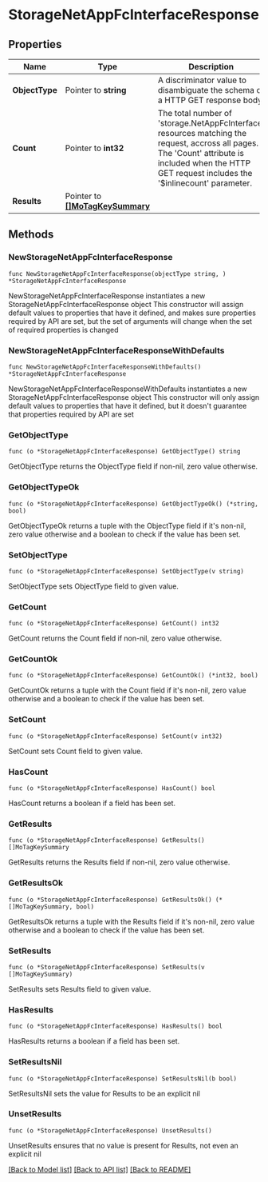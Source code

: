 # StorageNetAppFcInterfaceResponse

## Properties

Name | Type | Description | Notes
------------ | ------------- | ------------- | -------------
**ObjectType** | Pointer to **string** | A discriminator value to disambiguate the schema of a HTTP GET response body. | 
**Count** | Pointer to **int32** | The total number of &#39;storage.NetAppFcInterface&#39; resources matching the request, accross all pages. The &#39;Count&#39; attribute is included when the HTTP GET request includes the &#39;$inlinecount&#39; parameter. | [optional] 
**Results** | Pointer to [**[]MoTagKeySummary**](mo.TagKeySummary.md) |  | [optional] 

## Methods

### NewStorageNetAppFcInterfaceResponse

`func NewStorageNetAppFcInterfaceResponse(objectType string, ) *StorageNetAppFcInterfaceResponse`

NewStorageNetAppFcInterfaceResponse instantiates a new StorageNetAppFcInterfaceResponse object
This constructor will assign default values to properties that have it defined,
and makes sure properties required by API are set, but the set of arguments
will change when the set of required properties is changed

### NewStorageNetAppFcInterfaceResponseWithDefaults

`func NewStorageNetAppFcInterfaceResponseWithDefaults() *StorageNetAppFcInterfaceResponse`

NewStorageNetAppFcInterfaceResponseWithDefaults instantiates a new StorageNetAppFcInterfaceResponse object
This constructor will only assign default values to properties that have it defined,
but it doesn't guarantee that properties required by API are set

### GetObjectType

`func (o *StorageNetAppFcInterfaceResponse) GetObjectType() string`

GetObjectType returns the ObjectType field if non-nil, zero value otherwise.

### GetObjectTypeOk

`func (o *StorageNetAppFcInterfaceResponse) GetObjectTypeOk() (*string, bool)`

GetObjectTypeOk returns a tuple with the ObjectType field if it's non-nil, zero value otherwise
and a boolean to check if the value has been set.

### SetObjectType

`func (o *StorageNetAppFcInterfaceResponse) SetObjectType(v string)`

SetObjectType sets ObjectType field to given value.


### GetCount

`func (o *StorageNetAppFcInterfaceResponse) GetCount() int32`

GetCount returns the Count field if non-nil, zero value otherwise.

### GetCountOk

`func (o *StorageNetAppFcInterfaceResponse) GetCountOk() (*int32, bool)`

GetCountOk returns a tuple with the Count field if it's non-nil, zero value otherwise
and a boolean to check if the value has been set.

### SetCount

`func (o *StorageNetAppFcInterfaceResponse) SetCount(v int32)`

SetCount sets Count field to given value.

### HasCount

`func (o *StorageNetAppFcInterfaceResponse) HasCount() bool`

HasCount returns a boolean if a field has been set.

### GetResults

`func (o *StorageNetAppFcInterfaceResponse) GetResults() []MoTagKeySummary`

GetResults returns the Results field if non-nil, zero value otherwise.

### GetResultsOk

`func (o *StorageNetAppFcInterfaceResponse) GetResultsOk() (*[]MoTagKeySummary, bool)`

GetResultsOk returns a tuple with the Results field if it's non-nil, zero value otherwise
and a boolean to check if the value has been set.

### SetResults

`func (o *StorageNetAppFcInterfaceResponse) SetResults(v []MoTagKeySummary)`

SetResults sets Results field to given value.

### HasResults

`func (o *StorageNetAppFcInterfaceResponse) HasResults() bool`

HasResults returns a boolean if a field has been set.

### SetResultsNil

`func (o *StorageNetAppFcInterfaceResponse) SetResultsNil(b bool)`

 SetResultsNil sets the value for Results to be an explicit nil

### UnsetResults
`func (o *StorageNetAppFcInterfaceResponse) UnsetResults()`

UnsetResults ensures that no value is present for Results, not even an explicit nil

[[Back to Model list]](../README.md#documentation-for-models) [[Back to API list]](../README.md#documentation-for-api-endpoints) [[Back to README]](../README.md)


